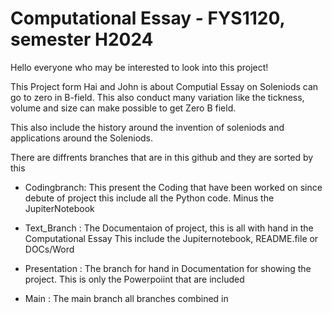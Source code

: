 # Computational Essay - FYS1120, semester H2024
Hello everyone who may be interested to look into this project!

This Project form Hai and John is about Computial Essay on Soleniods can go 
to zero in B-field. This also conduct many variation like the tickness, 
volume and size can make possible to get Zero B field. 

This also include the history around the invention of soleniods and
applications around the Soleniods. 

There are diffrents branches that are in this github and they are sorted by this

* Codingbranch: This present the Coding that have been worked on since debute of project
  this include all the Python code. Minus the JupiterNotebook

* Text_Branch : The Documentaion of project, this is all with hand in the Computational Essay
    This include the Jupiternotebook, README.file or DOCs/Word

* Presentation : The branch for hand in Documentation for showing the project. This is only the
    Powerpoiint that are included

* Main : The main branch all branches combined in